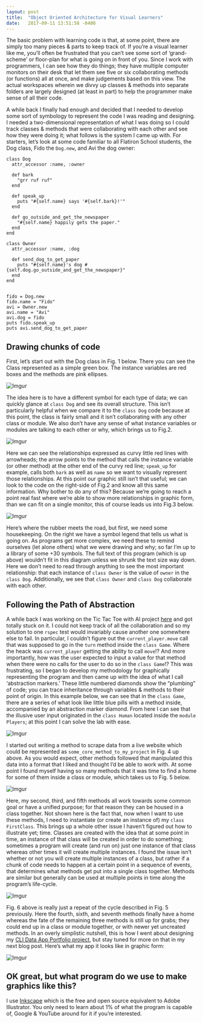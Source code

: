 ```yaml
---
layout: post
title:  "Object Oriented Architecture for Visual Learners"
date:   2017-09-11 13:51:58 -0400
---
```



The basic problem with learning code is that, at some point, there are simply too many pieces & parts to keep track of.  If you’re a visual learner like me, you’ll often be frustrated that you can’t see some sort of ‘grand-scheme’ or floor-plan for what is going on in front of you.  Since I work with programmers, I can see how they do things; they have multiple computer monitors on their desk that let them see five or six collaborating methods (or functions) all at once, and make judgements based on this view.  The actual workspaces wherein we divvy up classes & methods into separate folders are largely designed (at least in part) to help the programmer make sense of all their code.

A while back I finally had enough and decided that I needed to develop some sort of symbology to represent the code I was reading and designing.  I needed a two-dimensional representation of what I was doing so I could track classes & methods that were collaborating with each other and see how they were doing it; what follows is the system I came up with.
For starters, let’s look at some code familiar to all Flatiron School students, the Dog class, Fido the `Dog.new`, and Avi the dog owner:
```
class Dog 
  attr_accessor :name, :owner
  
  def bark 
    "grr ruf ruf"
  end 
  
  def speak_up 
    puts "#{self.name} says '#{self.bark}!'"
  end 
  
  def go_outside_and_get_the_newspaper 
    "#{self.name} happily gets the paper."
  end  
end 

class Owner 
  attr_accessor :name, :dog
  
  def send_dog_to_get_paper 
    puts "#{self.name}'s dog #{self.dog.go_outside_and_get_the_newspaper}"
  end 
end 


fido = Dog.new 
fido.name = "Fido"
avi = Owner.new
avi.name = "Avi"
avi.dog = fido 
puts fido.speak_up
puts avi.send_dog_to_get_paper
```

## Drawing chunks of code 
First, let’s start out with the Dog class in Fig. 1 below.  There you can see the Class represented as a simple green box.  The instance variables are red boxes and the methods are pink ellipses.

![Imgur](https://i.imgur.com/zjZh05H.png)

The idea here is to have a different symbol for each type of data; we can quickly glance at `class Dog` and see its overall structure.  This isn’t particularly helpful when we compare it to the `class Dog` code because at this point, the class is fairly small and it isn’t collaborating with any other class or module.  We also don’t have any sense of what instance variables or modules are talking to each other or why, which brings us to Fig.2.

![Imgur](https://i.imgur.com/z2iNePE.png)

Here we can see the relationships expressed as curvy little red lines with arrowheads; the arrow points to the method that calls the instance variable (or other method) at the other end of the curvy red line; `speak_up` for example, calls both `bark` as well as `name` so we want to visually represent those relationships.  At this point our graphic still isn’t that useful; we can look to the code on the right-side of Fig.2 and know all this same information.  Why bother to do any of this?  Because we’re going to reach a point real fast where we’re able to show more relationships in graphic form, than we can fit on a single monitor, this of course leads us into Fig.3 below.

![Imgur](https://i.imgur.com/xQVeMFb.png)

Here’s where the rubber meets the road, but first, we need some housekeeping.  On the right we have a symbol legend that tells us what is going on.  As programs get more complex, we need these to remind ourselves (let alone others) what we were drawing and why; so far I’m up to a library of some +30 symbols.  The full text of this program (which is up above) wouldn’t fit in this diagram unless we shrunk the text size way down.  Here we don’t need to read through anything to see the most important relationship: that each instance of `class Owner` is the value of `owner` in the `class Dog`.  Additionally, we see that `class Owner` and `class Dog` collaborate with each other.

## Following the Path of Abstraction
A while back I was working on the Tic Tac Toe with AI project [here](https://learn.co/lessons/ttt-with-ai-project) and got totally stuck on it.  I could not keep track of all the collaboration and so my solution to one `rspec` test would invariably cause another one somewhere else to fail.  In particular, I couldn’t figure out the `current_player.move` call that was supposed to go in the `turn` method inside the `class Game`.  Where the heack was `current_player` getting the ability to call `move`!?  And more importantly, how was the user expected to input a value for that method when there were no calls for the user to do so in the `class Game`!?  This was frustrating, so I began to develop my methodology for graphically representing the program and then came up with the idea of what I call ‘abstraction markers.’  These little numbered diamonds show the “plumbing” of code; you can trace inheritance through variables & methods to their point of origin.  In this example below, we can see that in the `class Game`, there are a series of what look like little blue pills with a method inside, accompanied by an abstraction marker diamond.  From here I can see that the illusive user input originated in the `class Human` located inside the `module Players`;  at this point I can solve the lab with ease.

![Imgur](https://i.imgur.com/L6ooeVe.jpg)

I started out writing a method to scrape data from a live website which could be represented as `some_core_method_to_my_project` in Fig. 4 up above.  As you would expect, other methods followed that manipulated this data into a format that I liked and thought I’d be able to work with.  At some point I found myself having so many methods that it was time to find a home for some of them inside a class or module, which takes us to Fig. 5 below.

![Imgur](https://i.imgur.com/3Vwx09T.png)

Here, my second, third, and fifth methods all work towards some common goal or have a unified purpose; for that reason they can be housed in a class together.  Not shown here is the fact that, now when I want to use these methods, I need to instantiate (or create an instance of) my `class FirstClass`.  This brings up a whole other issue I haven’t figured out how to illustrate yet; time.  Classes are created with the idea that at some point in time, an instance of that class will be created in order to do something; sometimes a program will create (and run on) just one instance of that class whereas other times it will create multiple instances.  I found the issue isn’t whether or not you will create multiple instances of a class, but rather if a chunk of code needs to happen at a certain point in a sequence of events, that determines what methods get put into a single class together.  Methods are similar but generally can be used at multiple points in time along the program’s life-cycle.

![Imgur](https://i.imgur.com/2gUm05e.png)

Fig. 6 above is really just a repeat of the cycle described in Fig. 5 previously.  Here the fourth, sixth, and seventh methods finally have a home whereas the fate of the remaining three methods is still up for grabs; they could end up in a class or module together, or with newer yet uncreated methods.  In an overly simplistic nutshell, this is how I went about designing my [CLI Data App Portfolio project](https://learn.co/lessons/cli-data-gem-assessment), but stay tuned for more on that in my next blog post.  Here’s what my app it looks like in graphic form:

![Imgur](https://i.imgur.com/EKeTIGz.png)

## OK great, but what program do we use to make graphics like this?
I use [Inkscape](https://inkscape.org/en/) which is the free and open source equivalent to Adobe Illustrator.  You only need to learn about 1% of what the program is capable of, Google & YouTube around for it if you’re interested. 





